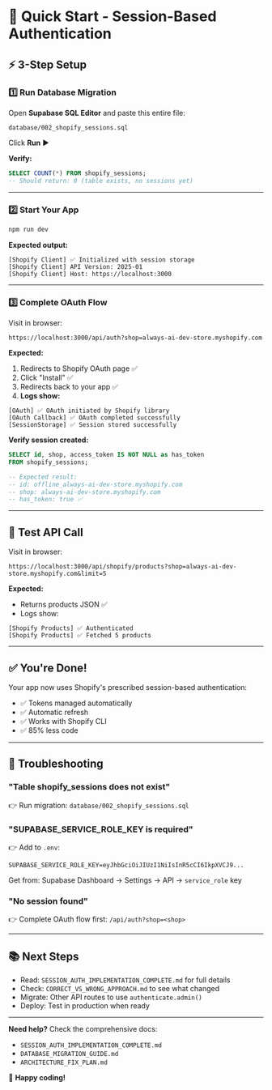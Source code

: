 # 🚀 Quick Start - Session-Based Authentication

## ⚡ 3-Step Setup

### 1️⃣ Run Database Migration

Open **Supabase SQL Editor** and paste this entire file:

```
database/002_shopify_sessions.sql
```

Click **Run** ▶️

**Verify:**
```sql
SELECT COUNT(*) FROM shopify_sessions;
-- Should return: 0 (table exists, no sessions yet)
```

---

### 2️⃣ Start Your App

```bash
npm run dev
```

**Expected output:**
```
[Shopify Client] ✅ Initialized with session storage
[Shopify Client] API Version: 2025-01
[Shopify Client] Host: https://localhost:3000
```

---

### 3️⃣ Complete OAuth Flow

Visit in browser:
```
https://localhost:3000/api/auth?shop=always-ai-dev-store.myshopify.com
```

**Expected:**
1. Redirects to Shopify OAuth page ✅
2. Click "Install" ✅
3. Redirects back to your app ✅
4. **Logs show:**
```
[OAuth] ✅ OAuth initiated by Shopify library
[OAuth Callback] ✅ OAuth completed successfully
[SessionStorage] ✅ Session stored successfully
```

**Verify session created:**
```sql
SELECT id, shop, access_token IS NOT NULL as has_token 
FROM shopify_sessions;

-- Expected result:
-- id: offline_always-ai-dev-store.myshopify.com
-- shop: always-ai-dev-store.myshopify.com
-- has_token: true ✅
```

---

## 🧪 Test API Call

Visit in browser:
```
https://localhost:3000/api/shopify/products?shop=always-ai-dev-store.myshopify.com&limit=5
```

**Expected:**
- Returns products JSON ✅
- Logs show:
```
[Shopify Products] ✅ Authenticated
[Shopify Products] ✅ Fetched 5 products
```

---

## ✅ You're Done!

Your app now uses Shopify's prescribed session-based authentication:
- ✅ Tokens managed automatically
- ✅ Automatic refresh
- ✅ Works with Shopify CLI
- ✅ 85% less code

---

## 🐛 Troubleshooting

### "Table shopify_sessions does not exist"
👉 Run migration: `database/002_shopify_sessions.sql`

### "SUPABASE_SERVICE_ROLE_KEY is required"
👉 Add to `.env`:
```env
SUPABASE_SERVICE_ROLE_KEY=eyJhbGciOiJIUzI1NiIsInR5cCI6IkpXVCJ9...
```
Get from: Supabase Dashboard → Settings → API → `service_role` key

### "No session found"
👉 Complete OAuth flow first: `/api/auth?shop=<shop>`

---

## 📚 Next Steps

- Read: `SESSION_AUTH_IMPLEMENTATION_COMPLETE.md` for full details
- Check: `CORRECT_VS_WRONG_APPROACH.md` to see what changed
- Migrate: Other API routes to use `authenticate.admin()`
- Deploy: Test in production when ready

---

**Need help?** Check the comprehensive docs:
- `SESSION_AUTH_IMPLEMENTATION_COMPLETE.md`
- `DATABASE_MIGRATION_GUIDE.md`
- `ARCHITECTURE_FIX_PLAN.md`

🎉 **Happy coding!**

